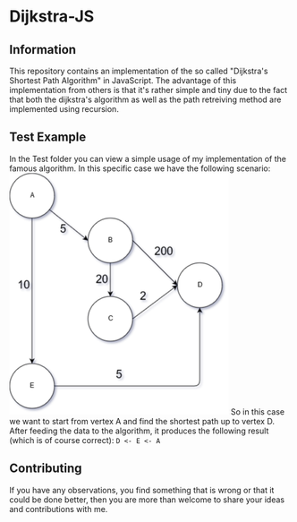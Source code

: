 # Dijkstra-JS

## Information
This repository contains an implementation of the so called "Dijkstra's Shortest Path Algorithm" in JavaScript.
The advantage of this implementation from others is that it's rather simple and tiny due to the fact that both the dijkstra's algorithm as well as the path retreiving method are implemented using recursion.
## Test Example
In the Test folder you can view a simple usage of my implementation of the famous algorithm. In this specific case we have the following scenario:
![Diagram-Photo](test-case-scenario.png "Diagram")
So in this case we want to start from vertex A and find the shortest path up to vertex D.
After feeding the data to the algorithm, it produces the following result (which is of course correct):
`D <- E <- A`

## Contributing
If you have any observations, you find something that is wrong or that it could be done better, then you are more than welcome to share your ideas and contributions with me.